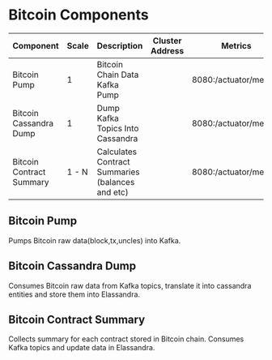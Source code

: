 # Bitcoin Components

| Component                 | Scale | Description                                        |  Cluster Address              | Metrics                   | External |
| ------------------------- | ----- |--------------------------------------------------- | --------------------------    | ------------------------  | -------- |
| Bitcoin Pump              | 1     | Bitcoin Chain Data Kafka Pump                      |                               | 8080:/actuator/metrics    |          |
| Bitcoin Cassandra Dump    | 1     | Dump Kafka Topics Into Cassandra                   |                               | 8080:/actuator/metrics    |          |
| Bitcoin Contract Summary  | 1 - N | Calculates Contract Summaries (balances and etc)   |                               | 8080:/actuator/metrics    |          |


## Bitcoin Pump
Pumps Bitcoin raw data(block,tx,uncles) into Kafka.

## Bitcoin Cassandra Dump
Consumes Bitcoin raw data from Kafka topics, translate it into cassandra entities and store them into Elassandra.

## Bitcoin Contract Summary
Collects summary for each contract stored in Bitcoin chain. Consumes Kafka topics and update data in Elassandra.
